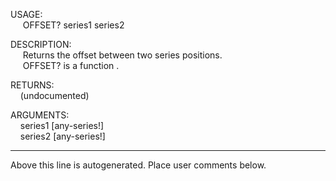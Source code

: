USAGE:  
&nbsp;&nbsp;&nbsp;&nbsp;&nbsp;OFFSET?&nbsp;series1&nbsp;series2&nbsp;  
  
DESCRIPTION:  
&nbsp;&nbsp;&nbsp;&nbsp;&nbsp;Returns&nbsp;the&nbsp;offset&nbsp;between&nbsp;two&nbsp;series&nbsp;positions.  
&nbsp;&nbsp;&nbsp;&nbsp;&nbsp;OFFSET?&nbsp;is&nbsp;a&nbsp;function&nbsp;.  
  
RETURNS:  
&nbsp;&nbsp;&nbsp;&nbsp;(undocumented)  
  
ARGUMENTS:  
&nbsp;&nbsp;&nbsp;&nbsp;series1&nbsp;[any-series!]  
&nbsp;&nbsp;&nbsp;&nbsp;series2&nbsp;[any-series!]  
___
Above this line is autogenerated. Place user comments below.